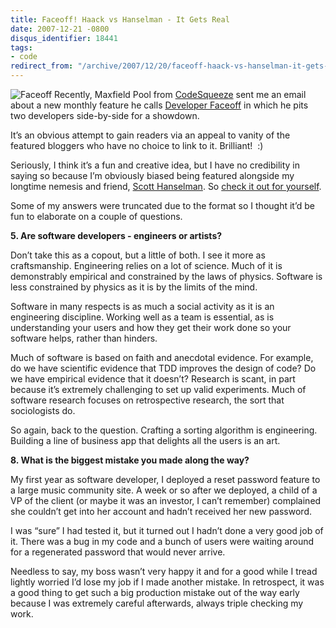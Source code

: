 ```yaml
---
title: Faceoff! Haack vs Hanselman - It Gets Real
date: 2007-12-21 -0800
disqus_identifier: 18441
tags:
- code
redirect_from: "/archive/2007/12/20/faceoff-haack-vs-hanselman-it-gets-real.aspx/"
---
```


![Faceoff](https://haacked.com/images/haacked_com/WindowsLiveWriter/FaceoffHaackvsHanselmanItGetsReal_8279/a1aadf66-4786-4f6a-9a99-1acbd7d07220_ms%5B1%5D_3.jpg)
Recently, Maxfield Pool from
[CodeSqueeze](http://www.codesqueeze.com/ "Code Squeeze") sent me an
email about a new monthly feature he calls [Developer
Faceoff](http://www.codesqueeze.com/developer-faceoff-scott-hanselman-vs-phil-haack/ "Developer Faceoff")
in which he pits two developers side-by-side for a showdown.

It’s an obvious attempt to gain readers via an appeal to vanity of the
featured bloggers who have no choice to link to it. Brilliant!  :)

Seriously, I think it’s a fun and creative idea, but I have no
credibility in saying so because I’m obviously biased being featured
alongside my longtime nemesis and friend, [Scott
Hanselman](http://www.hanselman.com/blog/ "Computerzen"). So [check it
out for
yourself](http://www.codesqueeze.com/developer-faceoff-scott-hanselman-vs-phil-haack/ "Developer Faceoff: Scott Hanselman vs Phil Haack").

Some of my answers were truncated due to the format so I thought it’d be
fun to elaborate on a couple of questions.

**5. Are software developers - engineers or artists?**

Don’t take this as a copout, but a little of both. I see it more as
craftsmanship. Engineering relies on a lot of science. Much of it is
demonstrably empirical and constrained by the laws of physics. Software
is less constrained by physics as it is by the limits of the mind.

Software in many respects is as much a social activity as it is an
engineering discipline. Working well as a team is essential, as is
understanding your users and how they get their work done so your
software helps, rather than hinders.

Much of software is based on faith and anecdotal evidence. For example,
do we have scientific evidence that TDD improves the design of code? Do
we have empirical evidence that it doesn’t? Research is scant, in part
because it’s extremely challenging to set up valid experiments. Much of
software research focuses on retrospective research, the sort that
sociologists do.

So again, back to the question. Crafting a sorting algorithm is
engineering. Building a line of business app that delights all the users
is an art.

**8. What is the biggest mistake you made along the way?**

My first year as software developer, I deployed a reset password feature
to a large music community site. A week or so after we deployed, a child
of a VP of the client (or maybe it was an investor, I can’t remember)
complained she couldn’t get into her account and hadn’t received her new
password.

I was “sure” I had tested it, but it turned out I hadn’t done a very
good job of it. There was a bug in my code and a bunch of users were
waiting around for a regenerated password that would never arrive.

Needless to say, my boss wasn’t very happy it and for a good while I
tread lightly worried I’d lose my job if I made another mistake. In
retrospect, it was a good thing to get such a big production mistake out
of the way early because I was extremely careful afterwards, always
triple checking my work.

